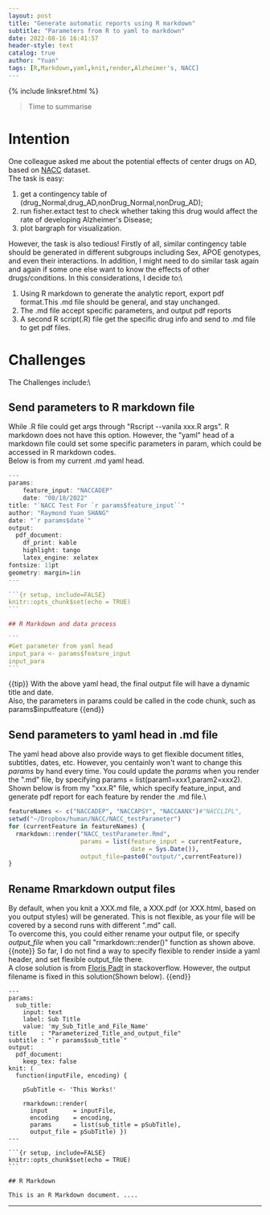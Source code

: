 ```yaml
---
layout: post
title: "Generate automatic reports using R markdown"
subtitle: "Parameters from R to yaml to markdown"
date: 2022-08-16 16:41:57
header-style: text
catalog: true
author: "Yuan"
tags: [R,Markdown,yaml,knit,render,Alzheimer's, NACC]
---
```

{% include linksref.html %}
> Time to summarise

# Intention
One colleague asked me about the potential effects of center drugs on AD, based on [NACC](https://naccdata.org/) dataset. \
The task is easy: 
1. get a contingency table of (drug_Normal,drug_AD,nonDrug_Normal,nonDrug_AD); 
2. run fisher.extact test to check whether taking this drug would affect the rate of developing Alzheimer's Disease; 
3. plot bargraph for visualization.

However, the task is also tedious! Firstly of all, similar contingency table should be generated in different subgroups including Sex, APOE genotypes, and even their interactions. In addition, I might need to do similar task again and again if some one else want to know the effects of other drugs/conditions. In this considerations, I decide to:\
1) Using R markdown to generate the analytic report, export pdf format.This .md file should be general, and stay unchanged.
2) The .md file accept specific parameters, and output pdf reports
3) A second R script(.R) file get the specific drug info and send to .md file to get pdf files.
   
# Challenges
The Challenges include:\
## Send parameters to R markdown file
While .R file could get args through "Rscript --vanila xxx.R args". R markdown does not have this option. However, the "yaml" head of a markdown file could set some specific parameters in param, which could be accessed in R markdown codes.\
Below is from my current .md yaml head.

````r
---
params: 
    feature_input: "NACCADEP"
    date: "08/18/2022"
title: "`NACC Test For `r params$feature_input``"
author: "Raymond Yuan SHANG"
date: "`r params$date`"
output: 
  pdf_document:
    df_print: kable
    highlight: tango
    latex_engine: xelatex
fontsize: 11pt
geometry: margin=1in
---

```{r setup, include=FALSE}
knitr::opts_chunk$set(echo = TRUE)
```

## R Markdown and data process

```
#Get parameter from yaml head
input_para <- params$feature_input
input_para
```

````

{{tip}}
With the above yaml head, the final output file will have a dynamic title and date. </br>
Also, the parameters in params could be called in the code chunk, such as params$inputfeature
{{end}}

## Send parameters to yaml head in .md file
The yaml head above also provide  ways to get flexible document titles, subtitles, dates, etc. However, you centainly won't want to change this <i>params</i> by hand every time. You could update the <i>params</i> when you render the ".md" file, by specifying params = list(param1=xxx1,param2=xxx2).\
Shown below is from my "xxx.R" file, which specify feature_input, and generate pdf report for each feature by render the .md file.\

```r
featureNames <- c("NACCADEP", "NACCAPSY", "NACCAANX")#"NACCLIPL",
setwd("~/Dropbox/human/NACC/NACC_testParameter")
for (currentFeature in featureNames) {
  rmarkdown::render("NACC_testParameter.Rmd", 
                    params = list(feature_input = currentFeature,
                                  date = Sys.Date()),
                    output_file=paste0("output/",currentFeature))
}
```


## Rename Rmarkdown output files
By default, when you knit a XXX.md file, a XXX.pdf (or XXX.html, based on you output styles) will be generated. This is not flexible, as your file will be covered by a second runs with different ".md" call.\
To overcome this, you could either rename your output file, or specify <i>output_file</i> when you call "rmarkdown::render()" function as shown above.\
{{note}}
So far, I do not find a way to specify flexible to render inside a yaml header, and set flexible output_file there. </br>
A close solution is from [Floris Padt](https://stackoverflow.com/questions/28500096/r-markdown-variable-output-name) in stackoverflow. However, the output filename is fixed in this solution(Shown below).
{{end}}
````
---
params: 
  sub_title:
    input: text
    label: Sub Title
    value: 'my_Sub_Title_and_File_Name'
title    : "Parameterized_Title_and_output_file"
subtitle : "`r params$sub_title`"
output:
  pdf_document:
    keep_tex: false
knit: (
  function(inputFile, encoding) { 
  
    pSubTitle <- 'This Works!'
  
    rmarkdown::render( 
      input       = inputFile, 
      encoding    = encoding, 
      params      = list(sub_title = pSubTitle),      
      output_file = pSubTitle) })
---

```{r setup, include=FALSE}
knitr::opts_chunk$set(echo = TRUE)
```

## R Markdown

This is an R Markdown document. ....
````
---